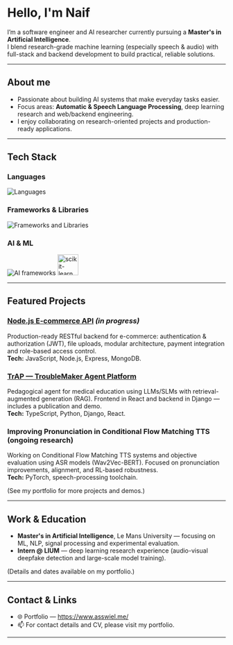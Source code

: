 # Hello, I'm Naif

I’m a software engineer and AI researcher currently pursuing a **Master's in Artificial Intelligence**.  
I blend research-grade machine learning (especially speech & audio) with full-stack and backend development to build practical, reliable solutions.

---

## About me

- Passionate about building AI systems that make everyday tasks easier.
- Focus areas: **Automatic & Speech Language Processing**, deep learning research and web/backend engineering.
- I enjoy collaborating on research-oriented projects and production-ready applications.

---

## Tech Stack

### Languages
<p align="left">
  <img src="https://skillicons.dev/icons?i=js,ts,python,dart,html,css" alt="Languages" />
</p>

### Frameworks & Libraries
<p align="left">
  <img src="https://skillicons.dev/icons?i=flutter,nodejs,fastapi,django" alt="Frameworks and Libraries" />
</p>

### AI & ML
<p align="left">
  <img src="https://skillicons.dev/icons?i=tensorflow,pytorch" alt="AI frameworks" />
  <a href="https://scikit-learn.org/" target="_blank" rel="noreferrer">
    <img src="https://upload.wikimedia.org/wikipedia/commons/thumb/0/05/Scikit_learn_logo_small.svg/1200px-Scikit_learn_logo_small.svg.png" alt="scikit-learn" width="48" height="48"/>
  </a>
</p>

---

## Featured Projects

### [Node.js E-commerce API](https://github.com/NASSWIEL/nodejs-ecommerce-api) *(in progress)*  
Production-ready RESTful backend for e-commerce: authentication & authorization (JWT), file uploads, modular architecture, payment integration and role-based access control.  
**Tech:** JavaScript, Node.js, Express, MongoDB.

### [TrAP — TroubleMaker Agent Platform](https://github.com/NASSWIEL/TrAP--TroubleMaker-Agent-Platform)  
Pedagogical agent for medical education using LLMs/SLMs with retrieval-augmented generation (RAG). Frontend in React and backend in Django — includes a publication and demo.  
**Tech:** TypeScript, Python, Django, React.  

### Improving Pronunciation in Conditional Flow Matching TTS (ongoing research)  
Working on Conditional Flow Matching TTS systems and objective evaluation using ASR models (Wav2Vec-BERT). Focused on pronunciation improvements, alignment, and RL-based robustness.  
**Tech:** PyTorch, speech-processing toolchain.

(See my portfolio for more projects and demos.)

---

## Work & Education

- **Master's in Artificial Intelligence**, Le Mans University — focusing on ML, NLP, signal processing and experimental evaluation.  
- **Intern @ LIUM** — deep learning research experience (audio-visual deepfake detection and large-scale model training).  

(Details and dates available on my portfolio.)

---

## Contact & Links

- 🌐 Portfolio — https://www.asswiel.me/  
- 📫 For contact details and CV, please visit my portfolio.

---


